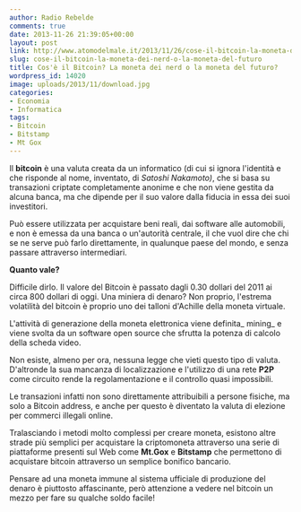 ```yaml
---
author: Radio Rebelde
comments: true
date: 2013-11-26 21:39:05+00:00
layout: post
link: http://www.atomodelmale.it/2013/11/26/cose-il-bitcoin-la-moneta-dei-nerd-o-la-moneta-del-futuro/
slug: cose-il-bitcoin-la-moneta-dei-nerd-o-la-moneta-del-futuro
title: Cos'è il Bitcoin? La moneta dei nerd o la moneta del futuro?
wordpress_id: 14020
image: uploads/2013/11/download.jpg
categories:
- Economia
- Informatica
tags:
- Bitcoin
- Bitstamp
- Mt Gox
---
```


Il **bitcoin** è una valuta creata da un informatico (di cui si ignora l'identità e che risponde al nome, inventato, di _Satoshi Nakamoto)_, che si basa su transazioni criptate completamente anonime e che non viene gestita da alcuna banca, ma che dipende per il suo valore dalla fiducia in essa dei suoi investitori.

Può essere utilizzata per acquistare beni reali, dai software alle automobili, e non è emessa da una banca o un'autorità centrale, il che vuol dire che chi se ne serve può farlo direttamente, in qualunque paese del mondo, e senza passare attraverso intermediari.

**Quanto vale?**

Difficile dirlo. Il valore del Bitcoin è passato dagli 0.30 dollari del 2011 ai circa 800 dollari di oggi. Una miniera di denaro? Non proprio, l'estrema volatilità del bitcoin è proprio uno dei talloni d'Achille della moneta virtuale.

L'attività di generazione della moneta elettronica viene definita_ mining_ e viene svolta da un software open source che sfrutta la potenza di calcolo della scheda video.

Non esiste, almeno per ora, nessuna legge che vieti questo tipo di valuta. D'altronde la sua mancanza di localizzazione e l'utilizzo di una rete **P2P** come circuito rende la regolamentazione e il controllo quasi impossibili.

Le transazioni infatti non sono direttamente attribuibili a persone fisiche, ma solo a Bitcoin address, e anche per questo è diventato la valuta di elezione per commerci illegali online.

Tralasciando i metodi molto complessi per creare moneta, esistono altre strade più semplici per acquistare la criptomoneta attraverso una serie di piattaforme presenti sul Web come **Mt.Gox** e **Bitstamp** che permettono di acquistare bitcoin attraverso un semplice bonifico bancario.

Pensare ad una moneta immune al sistema ufficiale di produzione del denaro è piuttosto affascinante, però attenzione a vedere nel bitcoin un mezzo per fare su qualche soldo facile!
